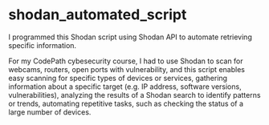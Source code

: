 # shodan_automated_script

I programmed this Shodan script using Shodan API to automate retrieving specific information. 

For my CodePath cybesecurity course, I had to use Shodan to scan for webcams, routers, open ports with vulnerability, and this script enables easy scanning for specific types of devices or services, gathering information about a specific target (e.g. IP address, software versions, vulnerabilities), analyzing the results of a Shodan search to identify patterns or trends, automating repetitive tasks, such as checking the status of a large number of devices.







